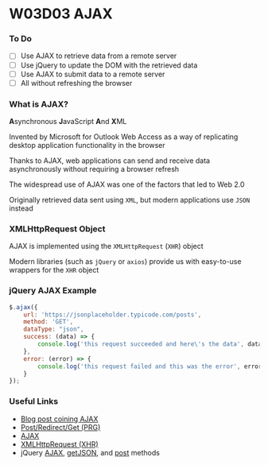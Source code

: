 # W03D03 AJAX

### To Do
- [ ] Use AJAX to retrieve data from a remote server
- [ ] Use jQuery to update the DOM with the retrieved data
- [ ] Use AJAX to submit data to a remote server
- [ ] All without refreshing the browser

### What is AJAX?

**A**synchronous **J**avaScript **A**nd **X**ML

Invented by Microsoft for Outlook Web Access as a way of replicating desktop application functionality in the browser

Thanks to AJAX, web applications can send and receive data asynchronously without requiring a browser refresh

The widespread use of AJAX was one of the factors that led to Web 2.0

Originally retrieved data sent using `XML`, but modern applications use `JSON` instead

### XMLHttpRequest Object

AJAX is implemented using the `XMLHttpRequest` (`XHR`) object

Modern libraries (such as `jQuery` or `axios`) provide us with easy-to-use wrappers for the `XHR` object

### jQuery AJAX Example

```js
$.ajax({
    url: 'https://jsonplaceholder.typicode.com/posts',
    method: 'GET',
    dataType: "json",
    success: (data) => {
        console.log('this request succeeded and here\'s the data', data);
    },
    error: (error) => {
        console.log('this request failed and this was the error', error);
    }
});
```

### Useful Links
* [Blog post coining AJAX](https://web.archive.org/web/20160305044414/http://adaptivepath.org/ideas/ajax-new-approach-web-applications/)
* [Post/Redirect/Get (PRG)](https://en.wikipedia.org/wiki/Post/Redirect/Get)
* [AJAX](https://en.wikipedia.org/wiki/Ajax_(programming))
* [XMLHttpRequest (XHR)](https://developer.mozilla.org/en-US/docs/Web/API/XMLHttpRequest)
* jQuery [AJAX](http://api.jquery.com/jquery.ajax/), [getJSON](https://api.jquery.com/jquery.getjson/), and [post](https://api.jquery.com/jquery.post/) methods
